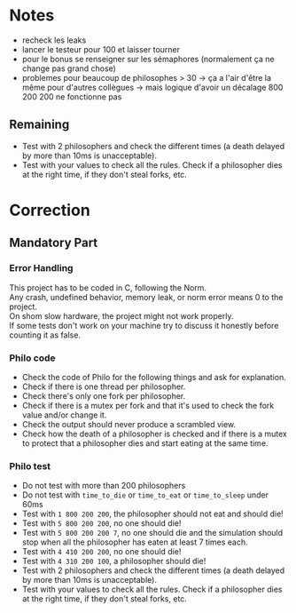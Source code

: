 # Notes
- recheck les leaks
- lancer le testeur pour 100 et laisser tourner
- pour le bonus se renseigner sur les sémaphores (normalement ça ne change pas grand chose)
- problemes pour beaucoup de philosophes > 30 -> ça a l'air d'être la même pour d'autres collègues -> mais logique d'avoir un décalage 800 200 200 ne fonctionne pas

## Remaining
- Test with 2 philosophers and check the different times (a death delayed by more than 10ms is unacceptable).
- Test with your values to check all the rules. Check if a philosopher dies at the right time, if they don't steal forks, etc.

# Correction
## Mandatory Part
### Error Handling
This project has to be coded in C, following the Norm.<br/>
Any crash, undefined behavior, memory leak, or norm error means 0 to the project.<br/>
On shom slow hardware, the project might not work properly.<br/>
If some tests don't work on your machine try to discuss it honestly before counting it as false.

### Philo code
- Check the code of Philo for the following things and ask for explanation.
- Check if there is one thread per philosopher.
- Check there's only one fork per philosopher.
- Check if there is a mutex per fork and that it's used to check the fork value and/or change it.
- Check the output should never produce a scrambled view.
- Check how the death of a philosopher is checked and if there is a mutex to protect that a philosopher dies and start eating at the same time.

### Philo test
- Do not test with more than 200 philosophers
- Do not test with `time_to_die` or `time_to_eat` or `time_to_sleep` under 60ms
- Test with `1 800 200 200`, the philosopher should not eat and should die!
- Test with `5 800 200 200`, no one should die!
- Test with `5 800 200 200 7`, no one should die and the simulation should stop when all the philosopher has eaten at least 7 times each.
- Test with `4 410 200 200`, no one should die!
- Test with `4 310 200 100`, a philosopher should die!
- Test with 2 philosophers and check the different times (a death delayed by more than 10ms is unacceptable).
- Test with your values to check all the rules. Check if a philosopher dies at the right time, if they don't steal forks, etc.